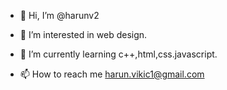 - 👋 Hi, I’m @harunv2
- 👀 I’m interested in web design.
- 🌱 I’m currently learning c++,html,css.javascript.

- 📫 How to reach me harun.vikic1@gmail.com

<!---
harunv2/harunv2 is a ✨ special ✨ repository because its `README.md` (this file) appears on your GitHub profile.
You can click the Preview link to take a look at your changes.
--->

